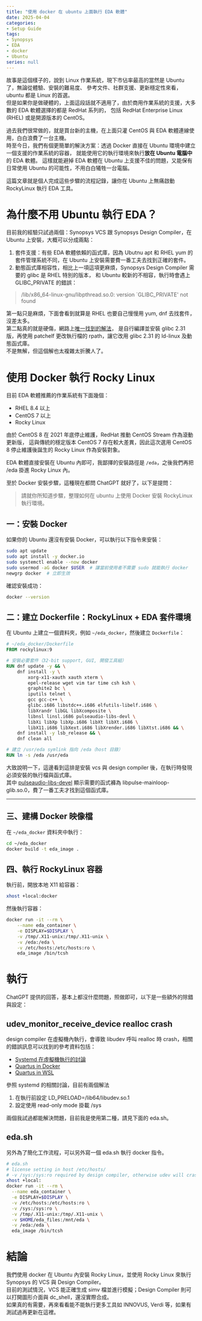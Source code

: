 ```yaml
---
title: "使用 docker 在 ubuntu 上面執行 EDA 軟體"
date: 2025-04-04
categories:
- Setup Guide
tags:
- Synopsys
- EDA
- docker
- Ubuntu
series: null
---
```


故事是這個樣子的，說到 Linux 作業系統，現下市佔率最高的當然是 Ubuntu 了，無論從體驗、安裝的難易度、
參考文件、社群支援、更新穩定性來看，ubuntu 都是 Linux 的首選。  
但是如果你是做硬體的，上面這段話就不適用了，由於商用作業系統的支援，大多數的 EDA 軟體選擇的都是 RedHat 系列的，
包括 RedHat Enterprise Linux (RHEL) 或是開源版本的 CentOS。
<!--more-->

過去我們很常做的，就是買台新的主機，在上面只灌 CentOS 與 EDA 軟體連線使用，白白浪費了一台主機。  
時至今日，我們有個更簡單的解決方案：透過 Docker 直接在 Ubuntu 環境中建立一個支援的作業系統的容器，
就能使用它的執行環境來執行**放在 Ubuntu 電腦中**的 EDA 軟體。
這樣就能避掉 EDA 軟體在 Ubuntu 上支援不佳的問題，又能保有日常使用 Ubuntu 的可能性，不用白白犧牲一台電腦。

這篇文章就是個人完成這些步驟的流程記錄，讓你在 Ubuntu 上無痛啟動 RockyLinux 執行 EDA 工具。

# 為什麼不用 Ubuntu 執行 EDA？
目前我的經驗只試過兩個：Synopsys VCS 跟 Synopsys Design Compiler，在 Ubuntu 上安裝，大概可以分成兩點：  
1. 套件支援：有些 EDA 軟體依賴的函式庫，因為 Ubutnu apt 和 RHEL yum 的套件管理系統不同，在 Ubuntu 上安裝需要費一番工夫去找到正確的套件。
2. 動態函式庫相容性，相比上一項這項更麻煩，Synopsys Design Compiler 需要的 glibc 是 RHEL 特別的版本，
和 Ubuntu 較新的不相容，執行時會遇上 GLIBC_PRIVATE 的錯誤：

> /lib/x86_64-linux-gnu/libpthread.so.0: version `GLIBC_PRIVATE' not found

第一點只是麻煩，下面會看到就算是 RHEL 也要自己慢慢用 yum, dnf 去找套件，沒差太多。  
第二點真的就是硬傷，網路上[唯一找到的解法](https://bbs.eetop.cn/forum.php?mod=viewthread&tid=971027)，
是自行編譯並安裝 glibc 2.31 版，再使用 patchelf 更改執行檔的 rpath，讓它改用 glibc 2.31 的 ld-linux 及動態函式庫。  
不是無解，但這個解也太複雜太折騰人了。  

# 使用 Docker 執行 Rocky Linux

目前 EDA 軟體推薦的作業系統有下面幾個：
* RHEL 8.4 以上
* CentOS 7 以上
* Rocky Linux

由於 CentOS 8 在 2021 年底停止維護，RedHat 推動 CentOS Stream 作為滾動更新版，
這與傳統的穩定版本 CentOS 7 存在較大差異，因此這次選用 CentOS 8 停止維護後誕生的 Rocky Linux 作為安裝對象。

EDA 軟體直接安裝在 Ubuntu 內即可，我鄙擇的安裝路徑是 `/eda`，之後我們再把 /eda 掛進 Rocky Linux 內。

至於 Docker 安裝步驟，這種現在都問 ChatGPT 就好了，以下是提問：

> 請就你所知道步驟，整理如何在 ubuntu 上使用 Docker 安裝 RockyLinux 執行環境。

## 一：安裝 Docker
如果你的 Ubuntu 還沒有安裝 Docker，可以執行以下指令來安裝：
```bash
sudo apt update
sudo apt install -y docker.io
sudo systemctl enable --now docker
sudo usermod -aG docker $USER  # 讓當前使用者不需要 sudo 就能執行 docker
newgrp docker  # 立即生效
```
確認安裝成功：
```bash
docker --version
```

## 二：建立 Dockerfile：RockyLinux + EDA 套件環境

在 Ubuntu 上建立一個資料夾，例如 `~/eda_docker`，然後建立 `Dockerfile`：

```Dockerfile
# ~/eda_docker/Dockerfile
FROM rockylinux:9

# 安裝必要套件（32-bit support, GUI, 開發工具組）
RUN dnf update -y && \
    dnf install -y \
        xorg-x11-xauth xauth xterm \
        epel-release wget vim tar time csh ksh \
        graphite2 bc \
        iputils telnet \
        gcc gcc-c++ \
        glibc.i686 libstdc++.i686 elfutils-libelf.i686 \
        libXrandr libGL libXcomposite \
        libnsl linsl.i686 pulseaudio-libs-devl \
        libXi libXp libXp.i686 libXt libXt.i686 \
        libX11.i686 libXext.i686 libXrender.i686 libXtst.i686 && \
    dnf install -y lsb_release && \
    dnf clean all

# 建立 /usr/eda symlink 指向 /eda（host 目錄）
RUN ln -s /eda /usr/eda
```

大致說明一下，這邊看到這排是安裝 vcs 與 design compiler 後，在執行時發現必須安裝的執行檔與函式庫。  
其中 [pulseaudio-libs-devel](https://blog.csdn.net/zhang197093/article/details/106804900) 
顯示需要的函式褲為 libpulse-mainloop-glib.so.0，費了一番工夫才找到這個函式庫。

---

## 三、建構 Docker 映像檔

在 `~/eda_docker` 資料夾中執行：

```bash
cd ~/eda_docker
docker build -t eda_image .
```

## 四、執行 RockyLinux 容器

執行前，開放本地 X11 給容器：

```bash
xhost +local:docker
```

然後執行容器：

```bash
docker run -it --rm \
    --name eda_container \
    -e DISPLAY=$DISPLAY \
    -v /tmp/.X11-unix:/tmp/.X11-unix \
    -v /eda:/eda \
    -v /etc/hosts:/etc/hosts:ro \
    eda_image /bin/tcsh
```

# 執行

ChatGPT 提供的回答，基本上都沒什麼問題，照做即可，以下是一些額外的除錯與設定：

## udev_monitor_receive_device realloc crash

design compiler 在虛擬機內執行，會導致 libudev 呼叫 realloc 時 crash，相關的錯誤訊息可以找到的參考資料包括：
* [Systemd 在虛擬機執行的討論](https://github.com/systemd/systemd/issues/19733)
* [Quartus in Docker](https://www.jamieiles.com/posts/quartus-docker/)
* [Quartus in WSL](https://community.intel.com/t5/Intel-FPGA-Software-Installation/Running-Quartus-Prime-Standard-on-WSL-crashes-in-libudev-so/m-p/1189032)

參照 systemd 的相關討論，目前有兩個解法
1. 在執行前設定 LD_PRELOAD=/lib64/libudev.so.1
2. 設定使用 read-only mode 掛載 /sys

兩個我試過都能解決問題，目前我是使用第二種，請見下面的 eda.sh。

## eda.sh

另外為了簡化工作流程，可以另外寫一個 eda.sh 執行 docker 指令。
```bash
# eda.sh
# license setting in host /etc/hosts/
# -v /sys:/sys:ro required by design compiler, otherwise udev will crash
xhost +local:
docker run -it --rm \
  --name eda_container \
  -e DISPLAY=$DISPLAY \
  -v /etc/hosts:/etc/hosts:ro \
  -v /sys:/sys:ro \
  -v /tmp/.X11-unix:/tmp/.X11-unix \
  -v $HOME/eda_files:/mnt/eda \
  -v /eda:/eda \
  eda_image /bin/tcsh
```

# 結論

我們使用 docker 在 Ubuntu 內安裝 Rocky Linux，並使用 Rocky Linux 來執行 Synopsys 的 VCS 與 Design Compiler。  
目前的測試情況，VCS 能正確生成 simv 檔並進行模擬；Design Compiler 則可以打開圖形介面與 dc_shell，還沒實際合成。  
如果真的有需要，再來看看能不能執行更多工具如 INNOVUS, Verdi 等，如果有測試過再更新在這裡。